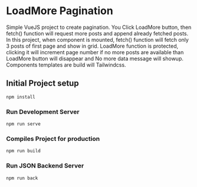 # LoadMore Pagination

Simple VueJS project to create pagination. You Click LoadMore button, then fetch() function will request more posts and append already fetched posts. In this project, when component is mounted, fetch() function will fetch only 3 posts of first page and show in grid. LoadMore function is protected, clicking it will increment page number if no more posts are available than LoadMore button will disappear and No more data message will showup. Components templates are build will Tailwindcss.

## Initial Project setup
```
npm install
```

### Run Development Server
```
npm run serve
```

### Compiles Project for production
```
npm run build
```  
### Run JSON Backend Server
```
npm run back
```